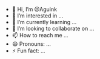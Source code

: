 - 👋 Hi, I’m @Aguink
- 👀 I’m interested in ...
- 🌱 I’m currently learning ...
- 💞️ I’m looking to collaborate on ...
- 📫 How to reach me ...
- 😄 Pronouns: ...
- ⚡ Fun fact: ...

<!---
Aguink/Aguink is a ✨ special ✨ repository because its `README.md` (this file) appears on your GitHub profile.
You can click the Preview link to take a look at your changes.
--->

